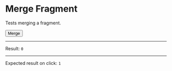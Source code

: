 # Merge Fragment

Tests merging a fragment.

<div>
  <button id="clickable" data-on-click="@get('/tests/merge_fragment/data')" class="btn">Merge</button>
  <hr />
  Result:
  <code id="result">0</code>
  <hr />
  Expected result on click: <code>1</code>
</div>